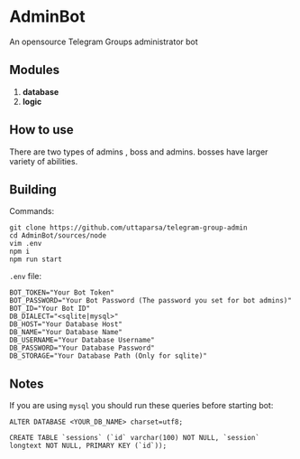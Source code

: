# AdminBot

An opensource Telegram Groups administrator bot

## Modules

1. **database**
2. **logic**

## How to use

There are two types of admins , boss and admins. bosses have larger variety of abilities.

## Building

Commands:

```code
git clone https://github.com/uttaparsa/telegram-group-admin
cd AdminBot/sources/node
vim .env
npm i
npm run start
```

`.env` file:

```code
BOT_TOKEN="Your Bot Token"
BOT_PASSWORD="Your Bot Password (The password you set for bot admins)"
BOT_ID="Your Bot ID"
DB_DIALECT="<sqlite|mysql>"
DB_HOST="Your Database Host"
DB_NAME="Your Database Name"
DB_USERNAME="Your Database Username"
DB_PASSWORD="Your Database Password"
DB_STORAGE="Your Database Path (Only for sqlite)"
```

## Notes

If you are using `mysql` you should run these queries before starting bot:

```code
ALTER DATABASE <YOUR_DB_NAME> charset=utf8;
```

```code
CREATE TABLE `sessions` (`id` varchar(100) NOT NULL, `session` longtext NOT NULL, PRIMARY KEY (`id`));
```